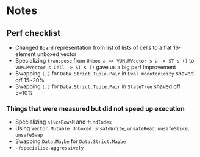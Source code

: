 # Notes

## Perf checklist

* Changed `Board` representation from list of lists of cells to a flat 16-element unboxed vector
* Specializing `transpose` from `Unbox a => VUM.MVector s a -> ST s ()` to  `VUM.MVector s Cell -> ST s ()` gave us a big perf improvement
* Swapping `(,)` for `Data.Strict.Tuple.Pair` in `Eval.monotonicity` shaved off 15~20%
* Swapping `(,)` for `Data.Strict.Tuple.Pair` in `StateTree` shaved off 5~10%

### Things that were measured but did not speed up execution

* Specializing `sliceRowsM` and `findIndex`
* Using `Vector.Mutable.Unboxed.unsafeWrite`, `unsafeRead`, `unsafeSlice`, `unsafeSwap`
* Swapping `Data.Maybe` for `Data.Strict.Maybe`
* `-fspecialise-aggressively`
